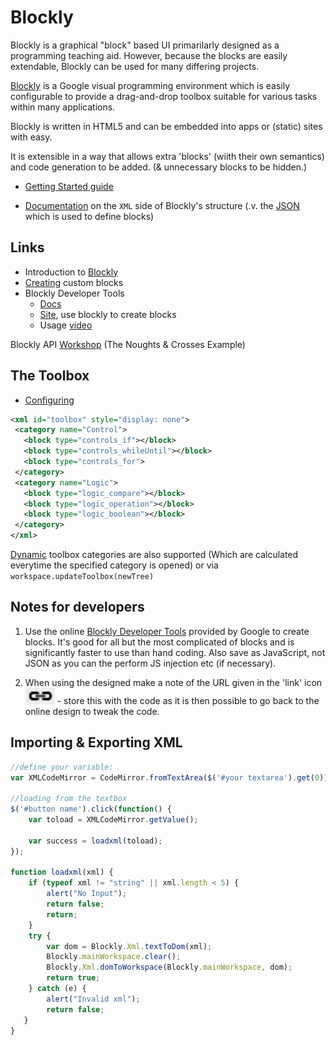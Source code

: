 # Blockly

Blockly is a graphical "block" based UI primarilarly designed as a programming teaching aid. However, because the blocks are easily extendable, Blockly can be used for many
differing projects.

[Blockly](https://developers.google.com/blockly/guides/get-started/web) is a Google visual programming environment which is easily configurable to provide a drag-and-drop toolbox suitable for various tasks within many applications.

Blockly is written in HTML5 and can be embedded into apps or (static) sites with easy.

It is extensible in a way that allows extra 'blocks' (wiith their own semantics) and code generation to be added. (& unnecessary blocks to be hidden.)

 * [Getting Started guide](https://developers.google.com/blockly/guides/get-started/web)

 * [Documentation](blockly.xml-structure.md) on the `XML` side of Blockly's structure (.v. the [JSON](./json.md) which is used to define blocks)

## Links

 * Introduction to [Blockly](https://developers.google.com/blockly/guides/overview)
 * [Creating](https://developers.google.com/blockly/guides/create-custom-blocks/overview) custom blocks
 * Blockly Developer Tools
   * [Docs](https://developers.google.com/blockly/guides/create-custom-blocks/blockly-developer-tools)
   * [Site](https://blockly-demo.appspot.com/static/demos/blockfactory/index.html), use blockly to create blocks
   * Usage [video](https://www.youtube.com/watch?v=s2_xaEvcVI0)

Blockly API [Workshop](blockly.api-workshop.pptx) (The Noughts & Crosses Example)

## The Toolbox

 * [Configuring](https://developers.google.com/blockly/guides/configure/web/toolbox)

 ```xml
 <xml id="toolbox" style="display: none">
  <category name="Control">
    <block type="controls_if"></block>
    <block type="controls_whileUntil"></block>
    <block type="controls_for">
  </category>
  <category name="Logic">
    <block type="logic_compare"></block>
    <block type="logic_operation"></block>
    <block type="logic_boolean"></block>
  </category>
</xml>
 ```

 [Dynamic](https://developers.google.com/blockly/guides/configure/web/toolbox#dynamic_categories) toolbox categories are also supported (Which are calculated everytime the specified category is opened) or via `workspace.updateToolbox(newTree)`


## Notes for developers

1. Use the online [Blockly Developer Tools](https://blockly-demo.appspot.com/static/demos/blockfactory/index.html) provided by Google to create blocks. It's good for all but the most complicated of blocks and is significantly faster to use
than hand coding. Also save as JavaScript, not JSON as you can the perform JS injection etc (if necessary). 

2. When using the designed make a note of the URL given in the 'link' icon ![](./blockly.link.jpg) - store this with the code as it is then possible to go back to the online design to tweak the code.

## Importing & Exporting XML

```javascript
//define your variable:
var XMLCodeMirror = CodeMirror.fromTextArea($('#your textarea').get(0));

//loading from the textbox      
$('#button name').click(function() {
    var toload = XMLCodeMirror.getValue();

    var success = loadxml(toload);
});

function loadxml(xml) {
    if (typeof xml != "string" || xml.length < 5) {
        alert("No Input");
        return false;
        return;
    }
    try {
        var dom = Blockly.Xml.textToDom(xml);
        Blockly.mainWorkspace.clear();
        Blockly.Xml.domToWorkspace(Blockly.mainWorkspace, dom);
        return true;
    } catch (e) {
        alert("Invalid xml");
        return false;
   }
}
```
